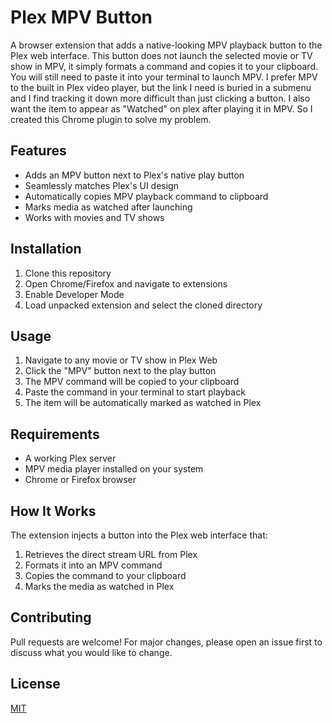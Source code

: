 # Plex MPV Button

A browser extension that adds a native-looking MPV playback button to the Plex web interface. This button does not launch the selected movie or TV show in MPV, it simply formats a command and copies it to your clipboard. You will still need to paste it into your terminal to launch MPV. I prefer MPV to the built in Plex video player, but the link I need is buried in a submenu and I find tracking it down more difficult than just clicking a button. I also want the item to appear as "Watched" on plex after playing it in MPV. So I created this Chrome plugin to solve my problem. 

## Features

- Adds an MPV button next to Plex's native play button
- Seamlessly matches Plex's UI design
- Automatically copies MPV playback command to clipboard
- Marks media as watched after launching
- Works with movies and TV shows

## Installation

1. Clone this repository
2. Open Chrome/Firefox and navigate to extensions
3. Enable Developer Mode
4. Load unpacked extension and select the cloned directory

## Usage

1. Navigate to any movie or TV show in Plex Web
2. Click the "MPV" button next to the play button
3. The MPV command will be copied to your clipboard
4. Paste the command in your terminal to start playback
5. The item will be automatically marked as watched in Plex

## Requirements

- A working Plex server
- MPV media player installed on your system
- Chrome or Firefox browser

## How It Works

The extension injects a button into the Plex web interface that:
1. Retrieves the direct stream URL from Plex
2. Formats it into an MPV command
3. Copies the command to your clipboard
4. Marks the media as watched in Plex

## Contributing

Pull requests are welcome! For major changes, please open an issue first to discuss what you would like to change.

## License

[MIT](https://choosealicense.com/licenses/mit/)
